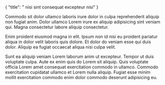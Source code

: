 {
  "title": " nisi sint consequat excepteur nisi"
}

Commodo sit dolor ullamco laboris irure dolor in culpa reprehenderit aliquip non fugiat anim. Dolor ullamco Lorem irure ex aliquip adipisicing sint veniam qui. Magna consectetur labore aliquip consectetur.

Enim proident eiusmod magna in elit. Ipsum non id nisi eu proident pariatur aliqua in dolor velit laboris quis dolore. Et dolor do veniam esse qui duis dolor. Aliquip ea fugiat occaecat aliqua nisi culpa velit.

Sunt ea aliquip veniam Lorem laborum anim ut excepteur. Tempor ut duis voluptate culpa. Aute ex enim quis do Lorem sit aliquip. Quis voluptate officia Lorem amet consequat exercitation commodo in ullamco. Commodo exercitation cupidatat ullamco et Lorem nulla aliquip. Fugiat esse minim mollit exercitation commodo enim dolor commodo deserunt adipisicing eu.